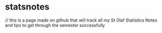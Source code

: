 # statsnotes
// this is a page made on github that will track all my St Olaf Statistics Notes and tips to get through the semester successfully 
